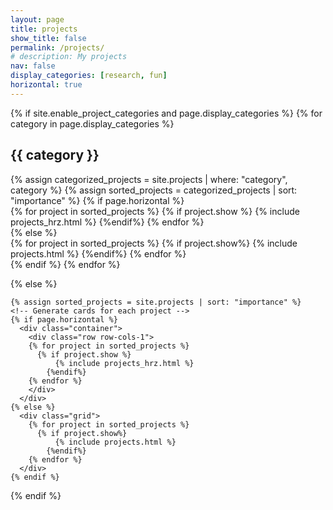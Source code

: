 ```yaml
---
layout: page
title: projects
show_title: false
permalink: /projects/
# description: My projects
nav: false
display_categories: [research, fun]
horizontal: true
---
```

<div class="projects">
  {% if site.enable_project_categories and page.display_categories %}
  <!-- Display categorized projects -->
    {% for category in page.display_categories %}
      <h2 class="category">{{ category }}</h2>
      {% assign categorized_projects = site.projects | where: "category", category %}
      {% assign sorted_projects = categorized_projects | sort: "importance" %}
      <!-- Generate cards for each project -->
      {% if page.horizontal %}
        <div class="container">
          <div class="row row-cols-1">
          {% for project in sorted_projects %}
            {% if project.show %}
              {% include projects_hrz.html %}
            {%endif%}
          {% endfor %}
          </div>
        </div>
      {% else %}
        <div class="grid">
          {% for project in sorted_projects %}
            {% if project.show%}
              {% include projects.html %}
            {%endif%}
          {% endfor %}
        </div>
      {% endif %}
    {% endfor %}

  {% else %}
  <!-- Display projects without categories -->
    {% assign sorted_projects = site.projects | sort: "importance" %}
    <!-- Generate cards for each project -->
    {% if page.horizontal %}
      <div class="container">
        <div class="row row-cols-1">
        {% for project in sorted_projects %}
          {% if project.show %}
              {% include projects_hrz.html %}
            {%endif%}
        {% endfor %}
        </div>
      </div>
    {% else %}
      <div class="grid">
        {% for project in sorted_projects %}
          {% if project.show%}
              {% include projects.html %}
            {%endif%}
        {% endfor %}
      </div>
    {% endif %}

  {% endif %}

</div>
